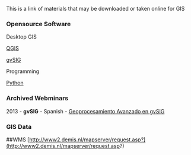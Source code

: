 This is a link of materials that may be downloaded or taken online for GIS

### Opensource Software
Desktop GIS

[QGIS](http://www.qgis.org/en/site/)

[gvSIG](http://gvsig.com/)

Programming

[Python](http://www.python.org/)


### Archived Webminars
2013 - **gvSIG** - Spanish - [Geoprocesamiento Avanzado en gvSIG]( http://mundogeo.com/webinar/gvsig-avanzado/archivos.html) 

### GIS Data

##WMS
[http://www2.demis.nl/mapserver/request.asp?](http://www2.demis.nl/mapserver/request.asp?)

